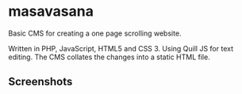 # masavasana

Basic CMS for creating a one page scrolling website.

Written in PHP, JavaScript, HTML5 and CSS 3. Using Quill JS for text editing.
The CMS collates the changes into a static HTML file.

## Screenshots

